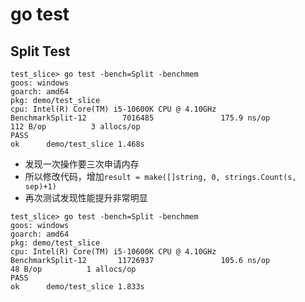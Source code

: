 # go test

## Split Test

```shell
test_slice> go test -bench=Split -benchmem     
goos: windows
goarch: amd64
pkg: demo/test_slice
cpu: Intel(R) Core(TM) i5-10600K CPU @ 4.10GHz
BenchmarkSplit-12        7016485               175.9 ns/op           112 B/op          3 allocs/op
PASS
ok      demo/test_slice 1.468s
```
* 发现一次操作要三次申请内存
* 所以修改代码，增加`result = make([]string, 0, strings.Count(s, sep)+1)`
* 再次测试发现性能提升非常明显
```shell
test_slice> go test -bench=Split -benchmem
goos: windows
goarch: amd64
pkg: demo/test_slice
cpu: Intel(R) Core(TM) i5-10600K CPU @ 4.10GHz
BenchmarkSplit-12       11726937               105.6 ns/op            48 B/op          1 allocs/op
PASS
ok      demo/test_slice 1.833s

```
